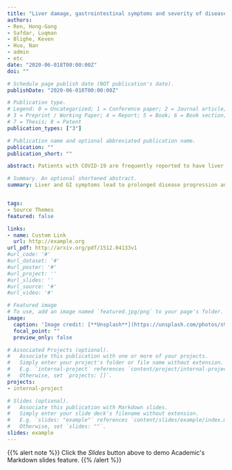 ```yaml
---
title: "Liver damage, gastrointestinal symptoms and severity of disease in COVID-19"
authors:
- Ren, Hong-Gang
- Safdar, Luqman
- Blighe, Keven
- Huo, Nan
- admin
- etc
date: "2020-06-018T00:00:00Z"
doi: ""

# Schedule page publish date (NOT publication's date).
publishDate: "2020-06-018T00:00:00Z"

# Publication type.
# Legend: 0 = Uncategorized; 1 = Conference paper; 2 = Journal article;
# 3 = Preprint / Working Paper; 4 = Report; 5 = Book; 6 = Book section;
# 7 = Thesis; 8 = Patent
publication_types: ["3"]

# Publication name and optional abbreviated publication name.
publication: ""
publication_short: ""

abstract: Patients with COVID-19 are frequently reported to have liver injuries and gastrointestinal (GI) symptoms. Here, we aim to investigate the underlying clinical aspects related to these symptoms.

# Summary. An optional shortened abstract.
summary: Liver and GI symptoms lead to prolonged disease progression and higher mortality rates in older COVID-19 patients with a history of smoking. These symptoms may be overlooked during the course of illness but appear to be more insidious than respiratory symptoms in COVID-19 patients.


tags:
- Source Themes
featured: false

links:
- name: Custom Link
  url: http://example.org
url_pdf: http://arxiv.org/pdf/1512.04133v1
#url_code: '#'
#url_dataset: '#'
#url_poster: '#'
#url_project: ''
#url_slides: ''
#url_source: '#'
#url_video: '#'

# Featured image
# To use, add an image named `featured.jpg/png` to your page's folder.
image:
  caption: 'Image credit: [**Unsplash**](https://unsplash.com/photos/s9CC2SKySJM)'
  focal_point: ""
  preview_only: false

# Associated Projects (optional).
#   Associate this publication with one or more of your projects.
#   Simply enter your project's folder or file name without extension.
#   E.g. `internal-project` references `content/project/internal-project/index.md`.
#   Otherwise, set `projects: []`.
projects:
- internal-project

# Slides (optional).
#   Associate this publication with Markdown slides.
#   Simply enter your slide deck's filename without extension.
#   E.g. `slides: "example"` references `content/slides/example/index.md`.
#   Otherwise, set `slides: ""`.
slides: example
---
```


{{% alert note %}}
Click the *Slides* button above to demo Academic's Markdown slides feature.
{{% /alert %}}
